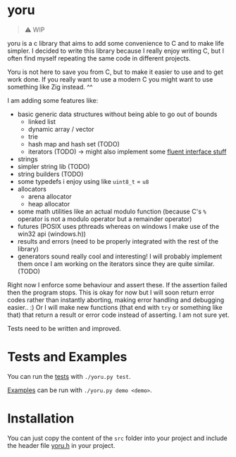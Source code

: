 # yoru
> ⚠️ WIP

yoru is a c library that aims to add some convenience to C and to make life simpler.
I decided to write this library because I really enjoy writing C, but I often find myself repeating the same code in different projects.

Yoru is not here to save you from C, but to make it easier to use and to get work done. If you really want to use a modern C you might want to use
something like Zig instead. ^^

I am adding some features like:
- basic generic data structures without being able to go out of bounds
    - linked list
    - dynamic array / vector
    - trie
    - hash map and hash set (TODO)
    - iterators (TODO) -> might also implement some [fluent interface stuff](https://en.wikipedia.org/wiki/Fluent_interface)
- strings
- simpler string lib (TODO)
- string builders (TODO)
- some typedefs i enjoy using like `uint8_t` = `u8`
- allocators
    - arena allocator
    - heap allocator
- some math utilities like an actual modulo function (because C's `%` operator is not a modulo operator but a remainder operator)
- futures (POSIX uses pthreads whereas on windows I make use of the win32 api (windows.h))
- results and errors (need to be properly integrated with the rest of the library)
- generators sound really cool and interesting! I will probably implement them once I am working on the iterators since they are quite similar. (TODO)

Right now I enforce some behaviour and assert these. If the assertion failed then the program stops.
This is okay for now but I will soon return error codes rather than instantly aborting, making error handling
and debugging easier.. :) Or I will make new functions (that end with `try` or something like that) that return a result or error code instead of asserting. I am not sure yet. 

Tests need to be written and improved. 

# Tests and Examples
You can run the [tests](./src/testing/yoru_tests.c) with `./yoru.py test`. 

[Examples](./src/_examples/) can be run with `./yoru.py demo <demo>`. 

# Installation
You can just copy the content of the `src` folder into your project and include the header file [yoru.h](./src/yoru.h) in your project.
